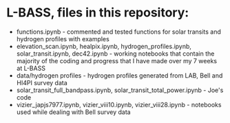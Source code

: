 ﻿# L-BASS, files in this repository:
* functions.ipynb - commented and tested functions for solar transits and hydrogen profiles with examples
* elevation_scan.ipynb, healpix.ipynb, hydrogen_profiles.ipynb, solar_transit.ipynb, dec42.ipynb - working notebooks that contain the majority of the coding and progress that I have made over my 7 weeks at L-BASS
* data/hydrogen profiles - hydrogen profiles generated from LAB, Bell and HI4PI survey data
* solar_transit_full_bandpass.ipynb, solar_transit_total_power.ipynb - Joe's code
* vizier_japjs7977.ipynb, vizier_viii10.ipynb, vizier_viii28.ipynb - notebooks used while dealing with Bell survey data
